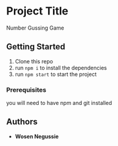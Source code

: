 # Project Title
Number Gussing Game

## Getting Started

1. Clone this repo 
2. run ```npm i``` to install the dependencies
3. run ```npm start``` to start the project

### Prerequisites

you will need to have npm and git installed


## Authors

* **Wosen Negussie**
